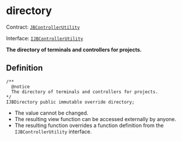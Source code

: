# directory

Contract: [`JBControllerUtility`](../)​‌

Interface: [`IJBControllerUtility`](../../../interfaces/ijbcontrollerutility.md)

**The directory of terminals and controllers for projects.**

## Definition

```solidity
/** 
  @notice 
  The directory of terminals and controllers for projects.
*/ 
IJBDirectory public immutable override directory;
```

* The value cannot be changed.
* The resulting view function can be accessed externally by anyone.
* The resulting function overrides a function definition from the `IJBControllerUtility` interface.